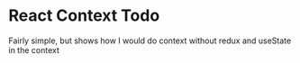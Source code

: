 # React Context Todo

Fairly simple, but shows how I would do context without redux and useState in the context
